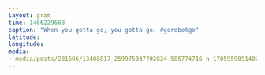 ```yaml
---
layout: gram
time: 1466229668
caption: "When you gotta go, you gotta go. #gorobotgo"
latitude: 
longitude: 
media:
- media/posts/201606/13408817_259975037702824_585774716_n_17859590914024199.jpg
---
```

